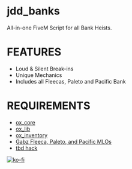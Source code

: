 # jdd_banks
All-in-one FiveM Script for all Bank Heists.

# FEATURES
- Loud & Silent Break-ins
- Unique Mechanics
- Includes all Fleecas, Paleto and Pacific Bank

# REQUIREMENTS
- [ox_core](https://github.com/overextended/ox_core)
- [ox_lib](https://github.com/overextended/ox_lib)
- [ox_inventory](https://github.com/overextended/ox_inventory)
- [Gabz Fleeca, Paleto, and Pacific MLOs](https://fivem.gabzv.com/category/subscription)
- [tbd hack](#)

[![ko-fi](https://ko-fi.com/img/githubbutton_sm.svg)](https://ko-fi.com/ohitsjudd)
